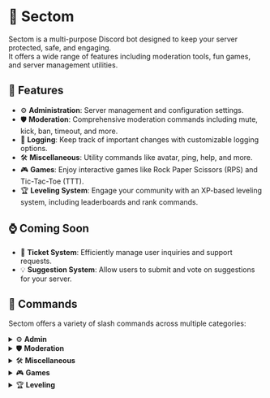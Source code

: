 ﻿# 🤖 Sectom

Sectom is a multi-purpose Discord bot designed to keep your server protected, safe, and engaging.  
It offers a wide range of features including moderation tools, fun games, and server management utilities.

## 🌟 Features

- ⚙️ **Administration**: Server management and configuration settings.
- 🛡️ **Moderation**: Comprehensive moderation commands including mute, kick, ban, timeout, and more.
- 📝 **Logging**: Keep track of important changes with customizable logging options.
- 🛠️ **Miscellaneous**: Utility commands like avatar, ping, help, and more.
- 🎮 **Games**: Enjoy interactive games like Rock Paper Scissors (RPS) and Tic-Tac-Toe (TTT).
- 🏆 **Leveling System**: Engage your community with an XP-based leveling system, including leaderboards and rank commands.

## ⌚ Coming Soon

- 🎫 **Ticket System**: Efficiently manage user inquiries and support requests.
- 💡 **Suggestion System**: Allow users to submit and vote on suggestions for your server.

## 🔧 Commands

Sectom offers a variety of slash commands across multiple categories:


<details>
<summary>⚙️ <strong>Admin</strong></summary>

| Command                               | Description                                               |
|---------------------------------------|-----------------------------------------------------------|
| `config leveling modify-settings`     | Modify the settings                                       |
| `config leveling add-auto-role`       | Adds an auto role on reaching a certain level             |
| `config leveling remove-auto-role`    | Removes an auto role for a certain level                  |
| `config leveling view-auto-roles`     | View the configured auto roles                            |
| `config leveling disable`             | Disable this configuration                                |
| `config leveling enable`              | Enable this configuration                                 |
| `config log-channel set-bot-log`      | Add or modify a bot log channel configuration             |
| `config log-channel set-audit-log`    | Add or modify an audit log channel configuration          |
| `config log-channel remove-bot-log`   | Remove a bot log channel configuration                    |
| `config log-channel remove-audit-log` | Remove an audit log channel configuration                 |
| `config log-channel view-bot-log`     | View the bot log channel configuration                    |
| `config log-channel view-audit-log`   | View the audit log channel configuration                  |
| `config warn add-timeout-punishment`  | Add a timeout punishment on reaching a number of warnings |
| `config warn add-ban-punishment`      | Add a ban punishment on reaching a number of warnings     |
| `config warn remove-punishment`       | Remove a current punishment configuration                 |
| `config warn view-thresholds`         | View the configured warning thresholds                    |
| `config warn disable`                 | Disable this configuration                                |
| `config warn enable`                  | Enable this configuration                                 |

</details>

<details>
<summary>🛡️ <strong>Moderation</strong></summary>

| Command     | Description                                                                        |
|-------------|------------------------------------------------------------------------------------|
| `ban`       | Ban a user from the server                                                         |
| `softban`   | Ban a user to prune their messages and then immediately unban them from the server |
| `unban`     | Unban a user from the server                                                       |
| `deafen`    | Deafen a user in their current voice channel                                       |
| `kick`      | Kicks a user from the server                                                       |
| `mod-note`  | Add a moderation note to a user in the server                                      |
| `mute`      | Mute a user in their current voice channel                                         |
| `nick`      | Set the nickname of a user in the server                                           |
| `purge`     | Bulk delete messages in the current channel                                        |
| `timeout`   | Timeout a user on the server                                                       |
| `untimeout` | Remove a timeout from a user on the server                                         |
| `warn`      | Hand out an infraction to a user on the server                                     |
| `case view` | View a specific case on the server                                                 |
| `case list` | List and filter all cases on the server                                            |

</details>

<details>
<summary>🛠️ <strong>Miscellaneous</strong></summary>

| Command       | Description                                |
|---------------|--------------------------------------------|
| `avatar`      | Display the avatar of a user               |
| `help`        | Displays an interactive help menu          |
| `ping`        | Get the latency of the bot in milliseconds |
| `server-info` | Get information about the server           |
| `user-info`   | Get information about a user in the server |

</details>

<details>
<summary>🎮 <strong>Games</strong></summary>

| Command | Description                           |
|---------|---------------------------------------|
| `rps`   | Play rock-paper-scissors-lizard-spock |
| `ttt`   | Play tic-tac-toe                      |

</details>

<details>
<summary>🏆 <strong>Leveling</strong></summary>

| Command       | Description                       |
|---------------|-----------------------------------|
| `leaderboard` | Displays the level xp leaderboard |
| `rank`        | Display the rank of a user        |

</details>